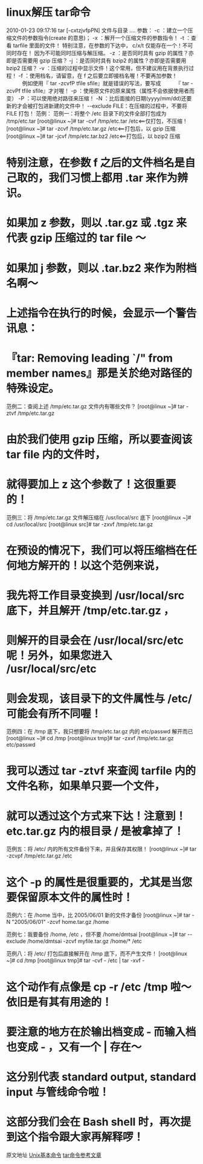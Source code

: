 # linux解压 tar命令
2010-01-23 09:17:16
tar [-cxtzjvfpPN] 文件与目录 ....
参数：
-c ：建立一个压缩文件的参数指令(create 的意思)；
-x ：解开一个压缩文件的参数指令！
-t ：查看 tarfile 里面的文件！
特别注意，在参数的下达中， c/x/t 仅能存在一个！不可同时存在！
因为不可能同时压缩与解压缩。
-z ：是否同时具有 gzip 的属性？亦即是否需要用 gzip 压缩？
-j ：是否同时具有 bzip2 的属性？亦即是否需要用 bzip2 压缩？
-v ：压缩的过程中显示文件！这个常用，但不建议用在背景执行过程！
-f ：使用档名，请留意，在 f 之后要立即接档名喔！不要再加参数！
　　　例如使用『 tar -zcvfP tfile sfile』就是错误的写法，要写成
　　　『 tar -zcvPf tfile sfile』才对喔！
-p ：使用原文件的原来属性（属性不会依据使用者而变）
-P ：可以使用绝对路径来压缩！
-N ：比后面接的日期(yyyy/mm/dd)还要新的才会被打包进新建的文件中！
--exclude FILE：在压缩的过程中，不要将 FILE 打包！
范例：
范例一：将整个 /etc 目录下的文件全部打包成为 /tmp/etc.tar
[root@linux ~]# tar -cvf /tmp/etc.tar /etc<==仅打包，不压缩！
[root@linux ~]# tar -zcvf /tmp/etc.tar.gz /etc<==打包后，以 gzip 压缩
[root@linux ~]# tar -jcvf /tmp/etc.tar.bz2 /etc<==打包后，以 bzip2 压缩
# 特别注意，在参数 f 之后的文件档名是自己取的，我们习惯上都用 .tar 来作为辨识。
# 如果加 z 参数，则以 .tar.gz 或 .tgz 来代表 gzip 压缩过的 tar file ～
# 如果加 j 参数，则以 .tar.bz2 来作为附档名啊～
# 上述指令在执行的时候，会显示一个警告讯息：
# 『tar: Removing leading `/" from member names』那是关於绝对路径的特殊设定。

范例二：查阅上述 /tmp/etc.tar.gz 文件内有哪些文件？
[root@linux ~]# tar -ztvf /tmp/etc.tar.gz
# 由於我们使用 gzip 压缩，所以要查阅该 tar file 内的文件时，
# 就得要加上 z 这个参数了！这很重要的！

范例三：将 /tmp/etc.tar.gz 文件解压缩在 /usr/local/src 底下
[root@linux ~]# cd /usr/local/src
[root@linux src]# tar -zxvf /tmp/etc.tar.gz
# 在预设的情况下，我们可以将压缩档在任何地方解开的！以这个范例来说，
# 我先将工作目录变换到 /usr/local/src 底下，并且解开 /tmp/etc.tar.gz ，
# 则解开的目录会在 /usr/local/src/etc 呢！另外，如果您进入 /usr/local/src/etc
# 则会发现，该目录下的文件属性与 /etc/ 可能会有所不同喔！

范例四：在 /tmp 底下，我只想要将 /tmp/etc.tar.gz 内的 etc/passwd 解开而已
[root@linux ~]# cd /tmp
[root@linux tmp]# tar -zxvf /tmp/etc.tar.gz etc/passwd
# 我可以透过 tar -ztvf 来查阅 tarfile 内的文件名称，如果单只要一个文件，
# 就可以透过这个方式来下达！注意到！ etc.tar.gz 内的根目录 / 是被拿掉了！

范例五：将 /etc/ 内的所有文件备份下来，并且保存其权限！
[root@linux ~]# tar -zcvpf /tmp/etc.tar.gz /etc
# 这个 -p 的属性是很重要的，尤其是当您要保留原本文件的属性时！

范例六：在 /home 当中，比 2005/06/01 新的文件才备份
[root@linux ~]# tar -N "2005/06/01" -zcvf home.tar.gz /home

范例七：我要备份 /home, /etc ，但不要 /home/dmtsai
[root@linux ~]# tar --exclude /home/dmtsai -zcvf myfile.tar.gz /home/* /etc

范例八：将 /etc/ 打包后直接解开在 /tmp 底下，而不产生文件！
[root@linux ~]# cd /tmp
[root@linux tmp]# tar -cvf - /etc | tar -xvf -
# 这个动作有点像是 cp -r /etc /tmp 啦～依旧是有其有用途的！
# 要注意的地方在於输出档变成 - 而输入档也变成 - ，又有一个 | 存在～
# 这分别代表 standard output, standard input 与管线命令啦！
# 这部分我们会在 Bash shell 时，再次提到这个指令跟大家再解释啰！

原文地址
[Unix基本命令](http://ind.ntou.edu.tw/~jjt/basic_cmd/index.htm)
[tar命令参考文章](http://study.chyangwa.com/IT/AIX/aixcmds5/tar.htm)


